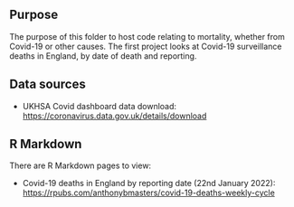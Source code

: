## Purpose
The purpose of this folder to host code relating to mortality, whether from Covid-19 or other causes.
The first project looks at Covid-19 surveillance deaths in England, by date of death and reporting.

## Data sources
- UKHSA Covid dashboard data download: https://coronavirus.data.gov.uk/details/download

## R Markdown
There are R Markdown pages to view:
- Covid-19 deaths in England by reporting date (22nd January 2022): https://rpubs.com/anthonybmasters/covid-19-deaths-weekly-cycle
